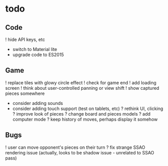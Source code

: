 # todo

## Code
! hide API keys, etc
- switch to Material lite
- upgrade code to ES2015

## Game
! replace tiles with glowy circle effect
! check for game end
! add loading screen
! think about user-controlled panning or view shift
! show captured pieces somewhere
- consider adding sounds
- consider adding touch support (test on tablets, etc)
? rethink UI, clicking
? improve look of pieces
? change board and pieces models
? add computer mode
? keep history of moves, perhaps display it somehow

## Bugs
! user can move opponent's pieces on their turn
? fix strange SSAO rendering issue (actually, looks to be shadow issue - unrelated to SSAO pass)
